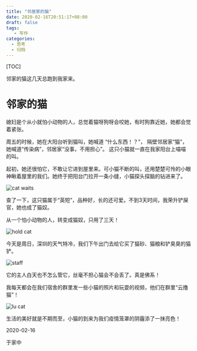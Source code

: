 ```yaml
---
title: "邻居家的猫"
date: 2020-02-16T20:51:17+08:00
draft: false
tags: 
   - 写作
categories:
  - 思考
  - 归档
---
```


[TOC]

邻家的猫这几天总跑到我家来。

<!--more-->

# 邻家的猫

媳妇是个从小就怕小动物的人，总觉着猫呀狗呀会咬她，有时狗靠近她，她都会觉着紧张。

周五的时候，她在大阳台听到猫叫，她喊道 “什么东西！？”， 隔壁邻居家“猫”，她喊道“传染病”，邻居家“没事，不用担心”。 这只小猫就一直在我家阳台上喵喵的叫。

起初，她还很怕它，不敢让它进到屋里来。可小猫不断的叫，还用楚楚可怜的小眼神瞅着屋里的我们。她终于把阳台门拉开一条小缝，小猫探头探脑的钻进来了。

![cat waits](https://gitee.com/gdhu/testtingop/raw/master/2020-02-16_003.jpg)

查了一下，这只猫属于“英短”，品种好，长的还可爱。不到3天时间，我荣升铲屎官，她也成了猫奴。

从一个怕小动物的人，转变成猫奴，只用了三天！

![hold cat](https://gitee.com/gdhu/testtingop/raw/master/2020-02-16_004.jpg)

今天是周日，深圳的天气特冷，我们下午出门去给它买了猫砂、猫粮和铲臭臭的猫铲。

![staff](https://gitee.com/gdhu/testtingop/raw/master/2020-02-16_005.jpg)

它的主人白天也不怎么管它，丝毫不担心猫会不会丢了。真是佛系！

我每天都会在我们宿舍的群里发一些小猫的照片和玩耍的视频，他们在群里“云撸猫”！

![lu cat](https://gitee.com/gdhu/testtingop/raw/master/2020-02-16_006.jpg)

生活的美好就是不期而至，小猫的到来为我们疫情笼罩的阴霾添了一抹亮色！

2020-02-16

于家中